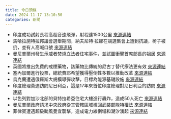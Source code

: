 ```yaml
---
title: 今日頭條
date: 2024-11-17 13:10:50
categories: 新聞            
---
```

- 印度成功試射長程高超音速飛彈，射程達1500公里 [來源連結](https://www.thehindu.com/sci-tech/science/india-successfully-test-fires-long-range-hypersonic-missile/article68878166.ece)
- 馬哈拉施特拉邦議會選舉期間，納夫尼特·拉娜在競選集會上遭到抗議，椅子被扔，並有人高喊口號 [來源連結](https://www.thehindu.com/elections/maharashtra-assembly/maharashtra-assembly-election-chairs-thrown-slogans-raised-against-navneet-rana-at-campaign-rally-case-booked/article68878334.ece)
- 曼尼普爾州發生示威者焚燒立法者住宅事件，並試圖衝擊首席部長的祖居 [來源連結](https://www.thehindu.com/news/national/manipur/houses-of-four-more-mlas-torched-in-manipur-agitators-attempt-to-storm-cms-ancestral-residence/article68878338.ece)
- 英國將推出免費的戒煙藥物，該藥物比傳統的尼古丁替代療法更有效 [來源連結](https://www.aljazeera.com/features/2024/11/17/the-uks-nhs-to-roll-out-free-antismoking-pill-will-it-work)
- 塞內加爾進行投票，總統費耶希望獲得壓倒性多數以推動改革 [來源連結](https://www.aljazeera.com/news/2024/11/17/senegal-votes-as-president-faye-eyes-parliamentary-majority-to-push-reforms)
- 烏克蘭遭遇俄羅斯大規模導彈攻擊，目標為能源基礎設施 [來源連結](https://www.aljazeera.com/news/2024/11/17/russia-launches-massive-attack-on-ukraines-energy-infrastructure)
- 印度總理莫迪訪問尼日利亞，這是17年來首位印度總理對尼日利亞的訪問 [來源連結](https://www.thehindu.com/news/national/nigeria-to-honour-pm-modi-with-gcon-award/article68878313.ece)
- 以色列對加沙北部的貝特拉希亞住宅大樓進行轟炸，造成50人死亡 [來源連結](https://www.aljazeera.com/news/2024/11/17/israel-bombs-residential-building-in-north-gazas-beit-lahiya-killing-50)
- 曼尼普爾政府請求中央政府從其管轄區域撤回武裝部隊特權法 [來源連結](https://www.thehindu.com/news/national/manipur/manipur-govt-urges-centre-to-withdraw-afspa/article68878153.ece)
- 菲律賓遭遇超級颱風曼宜襲擊，造成電力線倒塌和潮汐湧起 [來源連結](https://www.aljazeera.com/news/2024/11/17/super-typhoon-man-yi-fells-power-lines-causes-tidal-surges-in-philippines)




